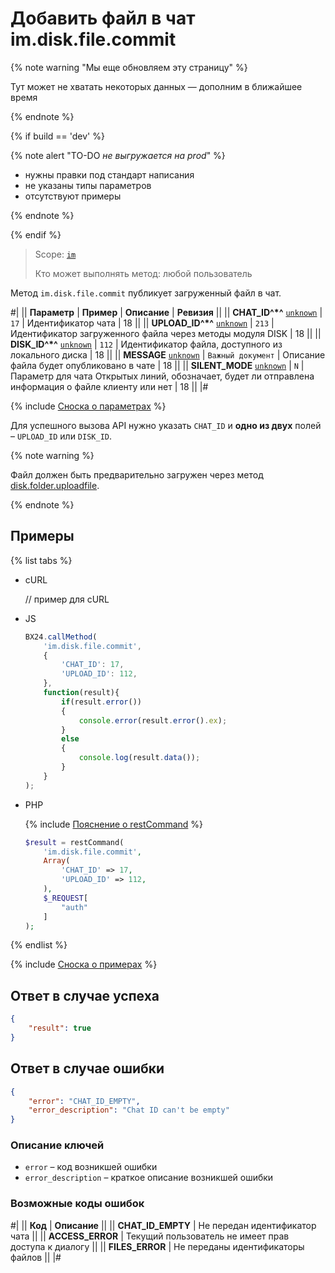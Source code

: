 # Добавить файл в чат im.disk.file.commit

{% note warning "Мы еще обновляем эту страницу" %}

Тут может не хватать некоторых данных — дополним в ближайшее время

{% endnote %}

{% if build == 'dev' %}

{% note alert "TO-DO _не выгружается на prod_" %}

- нужны правки под стандарт написания
- не указаны типы параметров
- отсутствуют примеры

{% endnote %}

{% endif %}

> Scope: [`im`](../../scopes/permissions.md)
>
> Кто может выполнять метод: любой пользователь

Метод `im.disk.file.commit` публикует загруженный файл в чат.

#|
|| **Параметр** | **Пример** | **Описание** | **Ревизия** ||
|| **CHAT_ID^*^**
[`unknown`](../../data-types.md) | `17` | Идентификатор чата | 18 ||
|| **UPLOAD_ID^*^**
[`unknown`](../../data-types.md) | `213` | Идентификатор загруженного файла через методы модуля DISK | 18 ||
|| **DISK_ID^*^**
[`unknown`](../../data-types.md) | `112` | Идентификатор файла, доступного из локального диска | 18 ||
|| **MESSAGE**
[`unknown`](../../data-types.md) | `Важный документ` | Описание файла будет опубликовано в чате | 18 ||
|| **SILENT_MODE**
[`unknown`](../../data-types.md) | `N` | Параметр для чата Открытых линий, обозначает, будет ли отправлена информация о файле клиенту или нет | 18 ||
|#

{% include [Сноска о параметрах](../../../_includes/required.md) %}

Для успешного вызова API нужно указать `CHAT_ID` и **одно из двух** полей – `UPLOAD_ID` или `DISK_ID`.

{% note warning %}

Файл должен быть предварительно загружен через метод [disk.folder.uploadfile](../../disk/folder/disk-folder-upload-file.md).

{% endnote %}

## Примеры

{% list tabs %}

- cURL

    // пример для cURL

- JS

    ```js
    BX24.callMethod(
        'im.disk.file.commit',
        {
            'CHAT_ID': 17,
            'UPLOAD_ID': 112,
        },
        function(result){
            if(result.error())
            {
                console.error(result.error().ex);
            }
            else
            {
                console.log(result.data());
            }
        }
    );
    ```

- PHP

    {% include [Пояснение о restCommand](../_includes/rest-command.md) %}

    ```php
    $result = restCommand(
        'im.disk.file.commit',
        Array(
            'CHAT_ID' => 17,
            'UPLOAD_ID' => 112,
        ),
        $_REQUEST[
            "auth"
        ]
    );
    ```
{% endlist %}

{% include [Сноска о примерах](../../../_includes/examples.md) %}

## Ответ в случае успеха

```json
{
    "result": true
}
```

## Ответ в случае ошибки

```json
{
    "error": "CHAT_ID_EMPTY",
    "error_description": "Chat ID can't be empty"
}
```

### Описание ключей

- `error` – код возникшей ошибки
- `error_description` – краткое описание возникшей ошибки

### Возможные коды ошибок

#|
|| **Код** | **Описание** ||
|| **CHAT_ID_EMPTY** | Не передан идентификатор чата ||
|| **ACCESS_ERROR** | Текущий пользователь не имеет прав доступа к диалогу ||
|| **FILES_ERROR** | Не переданы идентификаторы файлов ||
|#

